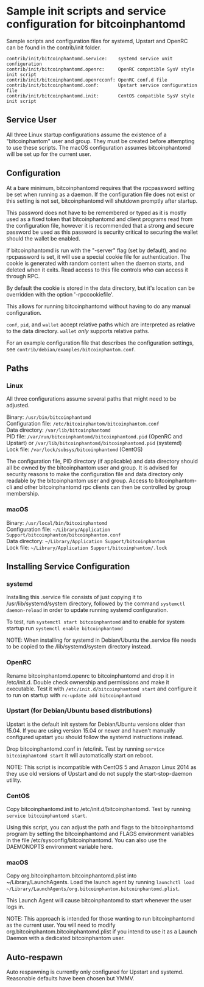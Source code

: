 Sample init scripts and service configuration for bitcoinphantomd
==========================================================

Sample scripts and configuration files for systemd, Upstart and OpenRC
can be found in the contrib/init folder.

    contrib/init/bitcoinphantomd.service:    systemd service unit configuration
    contrib/init/bitcoinphantomd.openrc:     OpenRC compatible SysV style init script
    contrib/init/bitcoinphantomd.openrcconf: OpenRC conf.d file
    contrib/init/bitcoinphantomd.conf:       Upstart service configuration file
    contrib/init/bitcoinphantomd.init:       CentOS compatible SysV style init script

Service User
---------------------------------

All three Linux startup configurations assume the existence of a "bitcoinphantom" user
and group.  They must be created before attempting to use these scripts.
The macOS configuration assumes bitcoinphantomd will be set up for the current user.

Configuration
---------------------------------

At a bare minimum, bitcoinphantomd requires that the rpcpassword setting be set
when running as a daemon.  If the configuration file does not exist or this
setting is not set, bitcoinphantomd will shutdown promptly after startup.

This password does not have to be remembered or typed as it is mostly used
as a fixed token that bitcoinphantomd and client programs read from the configuration
file, however it is recommended that a strong and secure password be used
as this password is security critical to securing the wallet should the
wallet be enabled.

If bitcoinphantomd is run with the "-server" flag (set by default), and no rpcpassword is set,
it will use a special cookie file for authentication. The cookie is generated with random
content when the daemon starts, and deleted when it exits. Read access to this file
controls who can access it through RPC.

By default the cookie is stored in the data directory, but it's location can be overridden
with the option '-rpccookiefile'.

This allows for running bitcoinphantomd without having to do any manual configuration.

`conf`, `pid`, and `wallet` accept relative paths which are interpreted as
relative to the data directory. `wallet` *only* supports relative paths.

For an example configuration file that describes the configuration settings,
see `contrib/debian/examples/bitcoinphantom.conf`.

Paths
---------------------------------

### Linux

All three configurations assume several paths that might need to be adjusted.

Binary:              `/usr/bin/bitcoinphantomd`  
Configuration file:  `/etc/bitcoinphantom/bitcoinphantom.conf`  
Data directory:      `/var/lib/bitcoinphantomd`  
PID file:            `/var/run/bitcoinphantomd/bitcoinphantomd.pid` (OpenRC and Upstart) or `/var/lib/bitcoinphantomd/bitcoinphantomd.pid` (systemd)  
Lock file:           `/var/lock/subsys/bitcoinphantomd` (CentOS)  

The configuration file, PID directory (if applicable) and data directory
should all be owned by the bitcoinphantom user and group.  It is advised for security
reasons to make the configuration file and data directory only readable by the
bitcoinphantom user and group.  Access to bitcoinphantom-cli and other bitcoinphantomd rpc clients
can then be controlled by group membership.

### macOS

Binary:              `/usr/local/bin/bitcoinphantomd`  
Configuration file:  `~/Library/Application Support/bitcoinphantom/bitcoinphantom.conf`  
Data directory:      `~/Library/Application Support/bitcoinphantom`  
Lock file:           `~/Library/Application Support/bitcoinphantom/.lock`  

Installing Service Configuration
-----------------------------------

### systemd

Installing this .service file consists of just copying it to
/usr/lib/systemd/system directory, followed by the command
`systemctl daemon-reload` in order to update running systemd configuration.

To test, run `systemctl start bitcoinphantomd` and to enable for system startup run
`systemctl enable bitcoinphantomd`

NOTE: When installing for systemd in Debian/Ubuntu the .service file needs to be copied to the /lib/systemd/system directory instead.

### OpenRC

Rename bitcoinphantomd.openrc to bitcoinphantomd and drop it in /etc/init.d.  Double
check ownership and permissions and make it executable.  Test it with
`/etc/init.d/bitcoinphantomd start` and configure it to run on startup with
`rc-update add bitcoinphantomd`

### Upstart (for Debian/Ubuntu based distributions)

Upstart is the default init system for Debian/Ubuntu versions older than 15.04. If you are using version 15.04 or newer and haven't manually configured upstart you should follow the systemd instructions instead.

Drop bitcoinphantomd.conf in /etc/init.  Test by running `service bitcoinphantomd start`
it will automatically start on reboot.

NOTE: This script is incompatible with CentOS 5 and Amazon Linux 2014 as they
use old versions of Upstart and do not supply the start-stop-daemon utility.

### CentOS

Copy bitcoinphantomd.init to /etc/init.d/bitcoinphantomd. Test by running `service bitcoinphantomd start`.

Using this script, you can adjust the path and flags to the bitcoinphantomd program by
setting the bitcoinphantomd and FLAGS environment variables in the file
/etc/sysconfig/bitcoinphantomd. You can also use the DAEMONOPTS environment variable here.

### macOS

Copy org.bitcoinphantom.bitcoinphantomd.plist into ~/Library/LaunchAgents. Load the launch agent by
running `launchctl load ~/Library/LaunchAgents/org.bitcoinphantom.bitcoinphantomd.plist`.

This Launch Agent will cause bitcoinphantomd to start whenever the user logs in.

NOTE: This approach is intended for those wanting to run bitcoinphantomd as the current user.
You will need to modify org.bitcoinphantom.bitcoinphantomd.plist if you intend to use it as a
Launch Daemon with a dedicated bitcoinphantom user.

Auto-respawn
-----------------------------------

Auto respawning is currently only configured for Upstart and systemd.
Reasonable defaults have been chosen but YMMV.
